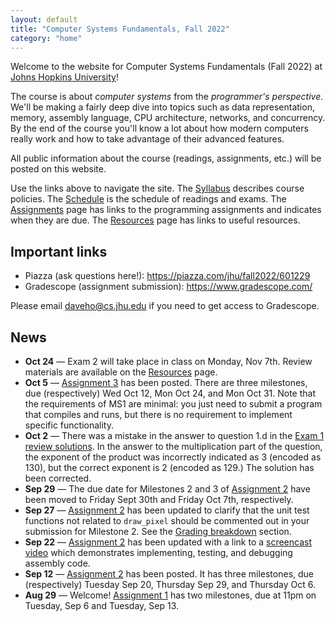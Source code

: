 ```yaml
---
layout: default
title: "Computer Systems Fundamentals, Fall 2022"
category: "home"
---
```


Welcome to the website for Computer Systems Fundamentals (Fall 2022)
at <a href="https://www.jhu.edu/">Johns Hopkins University</a>!

The course is about *computer systems* from the *programmer's
perspective*.  We'll be making a fairly deep dive into topics such
as data representation, memory, assembly language, CPU architecture,
networks, and concurrency.  By the end of the course you'll know a lot
about how modern computers really work and how to take advantage of
their advanced features.

All public information about the course (readings, assignments, etc.) will
be posted on this website.

Use the links above to navigate the site.  The [Syllabus](syllabus.html)
describes course policies. The [Schedule](schedule.html) is the schedule
of readings and exams.  The [Assignments](assignments.html) page has
links to the programming assignments and indicates when they are due.
The [Resources](resources.html) page has links to useful resources.

## Important links

* Piazza (ask questions here!): <https://piazza.com/jhu/fall2022/601229>
* Gradescope (assignment submission): <https://www.gradescope.com/>

Please email <daveho@cs.jhu.edu> if you need to get access to Gradescope.

## News

* **Oct 24** — Exam 2 will take place in class on Monday, Nov 7th.
  Review materials are available on the [Resources](resources.html) page.
* **Oct 5** — [Assignment 3](assign/assign03.html) has been posted. There are
  three milestones, due (respectively) Wed Oct 12, Mon Oct 24, and
  Mon Oct 31. Note that the requirements of MS1 are minimal: you just
  need to submit a program that compiles and runs, but there is no
  requirement to implement specific functionality.
* **Oct 2** — There was a mistake in the answer to question 1.d in the
  [Exam 1 review solutions](resources/exam1review-solutions.html).
  In the answer to the multiplication part of the question, the
  exponent of the product was incorrectly indicated as 3 (encoded
  as 130), but the correct exponent is 2 (encoded as 129.)
  The solution has been corrected.
* **Sep 29** — The due date for Milestones 2 and 3 of [Assignment 2](assign/assign02.html)
  have been moved to Friday Sept 30th and Friday Oct 7th, respectively.
* **Sep 27** — [Assignment 2](assign/assign02.html) has been updated to clarify
  that the unit test functions not related to `draw_pixel` should be commented
  out in your submission for Milestone 2. See the [Grading breakdown](assign/assign02.html#grading-breakdown)
  section.
* **Sep 22** — [Assignment 2](assign/assign02.html) has been updated with a
  link to a [screencast video](https://jh.hosted.panopto.com/Panopto/Pages/Viewer.aspx?id=4b406360-7fbc-4875-b2e4-af1800e8286b)
  which demonstrates implementing, testing, and debugging assembly code.
* **Sep 12** — [Assignment 2](assign/assign02.html) has been posted.
  It has three milestones, due (respectively) Tuesday Sep 20, Thursday Sep 29,
  and Thursday Oct 6.
* **Aug 29** — Welcome! [Assignment 1](assign/assign01.html) has two milestones,
  due at 11pm on Tuesday, Sep 6 and Tuesday, Sep 13.
